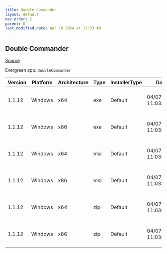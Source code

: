 ```yaml
---
title: Double Commander
layout: default
nav_order: 2
parent: D
last_modified_date: Apr 10 2024 at 12:33 AM
---
```


## Double Commander

[Source](https://github.com/doublecmd/doublecmd/)

Evergreen app: `DoubleCommander`

| Version | Platform | Architecture | Type | InstallerType | Date                | Size     | URI                                                                                                                                                                                                      |
| ------- | -------- | ------------ | ---- | ------------- | ------------------- | -------- | -------------------------------------------------------------------------------------------------------------------------------------------------------------------------------------------------------- |
| 1.1.12  | Windows  | x64          | exe  | Default       | 04/07/2024 11:03:31 | 10060603 | [https://github.com/doublecmd/doublecmd/releases/download/v1.1.12/doublecmd-1.1.12.x86_64-win64.exe](https://github.com/doublecmd/doublecmd/releases/download/v1.1.12/doublecmd-1.1.12.x86_64-win64.exe) |
| 1.1.12  | Windows  | x86          | exe  | Default       | 04/07/2024 11:03:31 | 9469830  | [https://github.com/doublecmd/doublecmd/releases/download/v1.1.12/doublecmd-1.1.12.i386-win32.exe](https://github.com/doublecmd/doublecmd/releases/download/v1.1.12/doublecmd-1.1.12.i386-win32.exe)     |
| 1.1.12  | Windows  | x64          | msi  | Default       | 04/07/2024 11:03:31 | 16284146 | [https://github.com/doublecmd/doublecmd/releases/download/v1.1.12/doublecmd-1.1.12.x86_64-win64.msi](https://github.com/doublecmd/doublecmd/releases/download/v1.1.12/doublecmd-1.1.12.x86_64-win64.msi) |
| 1.1.12  | Windows  | x86          | msi  | Default       | 04/07/2024 11:03:31 | 15288769 | [https://github.com/doublecmd/doublecmd/releases/download/v1.1.12/doublecmd-1.1.12.i386-win32.msi](https://github.com/doublecmd/doublecmd/releases/download/v1.1.12/doublecmd-1.1.12.i386-win32.msi)     |
| 1.1.12  | Windows  | x64          | zip  | Default       | 04/07/2024 11:03:31 | 15656739 | [https://github.com/doublecmd/doublecmd/releases/download/v1.1.12/doublecmd-1.1.12.x86_64-win64.zip](https://github.com/doublecmd/doublecmd/releases/download/v1.1.12/doublecmd-1.1.12.x86_64-win64.zip) |
| 1.1.12  | Windows  | x86          | zip  | Default       | 04/07/2024 11:03:31 | 14658680 | [https://github.com/doublecmd/doublecmd/releases/download/v1.1.12/doublecmd-1.1.12.i386-win32.zip](https://github.com/doublecmd/doublecmd/releases/download/v1.1.12/doublecmd-1.1.12.i386-win32.zip)     |

